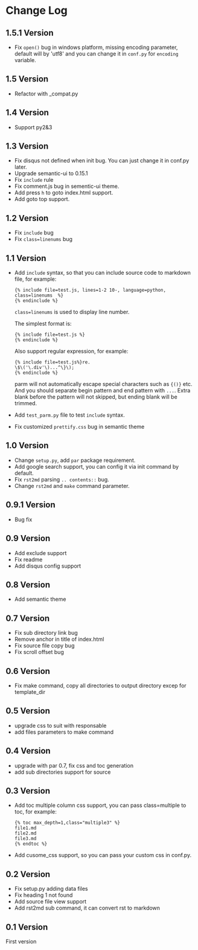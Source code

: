 Change Log
=====================

1.5.1 Version
-----------------

* Fix `open()` bug in windows platform, missing encoding parameter, default will by 'utf8'
  and you can change it in `conf.py` for `encoding` variable.

1.5 Version
-----------------

* Refactor with _compat.py

1.4 Version
-----------------

* Support py2&3

1.3 Version
-----------------

* Fix disqus not defined when init bug. You can just change it in conf.py later.
* Upgrade semantic-ui to 0.15.1
* Fix `include` rule
* Fix comment.js bug in sementic-ui theme.
* Add press `h` to goto index.html support.
* Add goto top support.

1.2 Version
-----------------

* Fix `include` bug
* Fix `class=linenums` bug

1.1 Version
-----------------

* Add `include` syntax, so that you can include source code to markdown file, 
  for example:

    ```
    {% include file=test.js, lines=1-2 10-, language=python, class=linenums  %}
    {% endinclude %}
    ```
    
    `class=linenums` is used to display line number. 
    
    The simplest format is:
    
    ```
    {% include file=test.js %}
    {% endinclude %}
    ```
    
    Also support regular expression, for example:
    
    ```
    {% include file=test.js%}re.
    \$\('\.div'\)...^\}\);
    {% endinclude %}
    ```
    
    parm will not automatically escape special characters such as `{()}` etc.
    And you should separate begin pattern and end pattern with `...`. Extra blank
    before the pattern will not skipped, but ending blank will be trimmed.
    
* Add `test_parm.py` file to test `include` syntax.
* Fix customized `prettify.css` bug in semantic theme

1.0 Version
-----------------

* Change `setup.py`, add `par` package requirement.
* Add google search support, you can config it via init command by default.
* Fix `rst2md` parsing `.. contents::` bug.
* Change `rst2md` and `make` command parameter.

0.9.1 Version
-----------------

* Bug fix

0.9 Version
-----------------

* Add exclude support
* Fix readme
* Add disqus config support

0.8 Version
-----------------

* Add semantic theme

0.7 Version
-----------------

* Fix sub directory link bug
* Remove anchor in title of index.html
* Fix source file copy bug
* Fix scroll offset bug

0.6 Version
-----------------

* Fix make command, copy all directories to output directory excep for template_dir

0.5 Version
-----------------

* upgrade css to suit with responsable
* add files parameters to make command

0.4 Version
-----------------

* upgrade with par 0.7, fix css and toc generation
* add sub directories support for source

0.3 Version
-----------------

* Add toc multiple column css support, you can pass class=multiple to toc, for example:

    ```
    {% toc max_depth=1,class="multiple3" %}
    file1.md
    file2.md
    file3.md
    {% endtoc %}
    ```

* Add cusome_css support, so you can pass your custom css in conf.py.

0.2 Version
-----------------

* Fix setup.py adding data files
* Fix heading 1 not found
* Add source file view support
* Add rst2md sub command, it can convert rst to markdown

0.1 Version
-----------------
First version